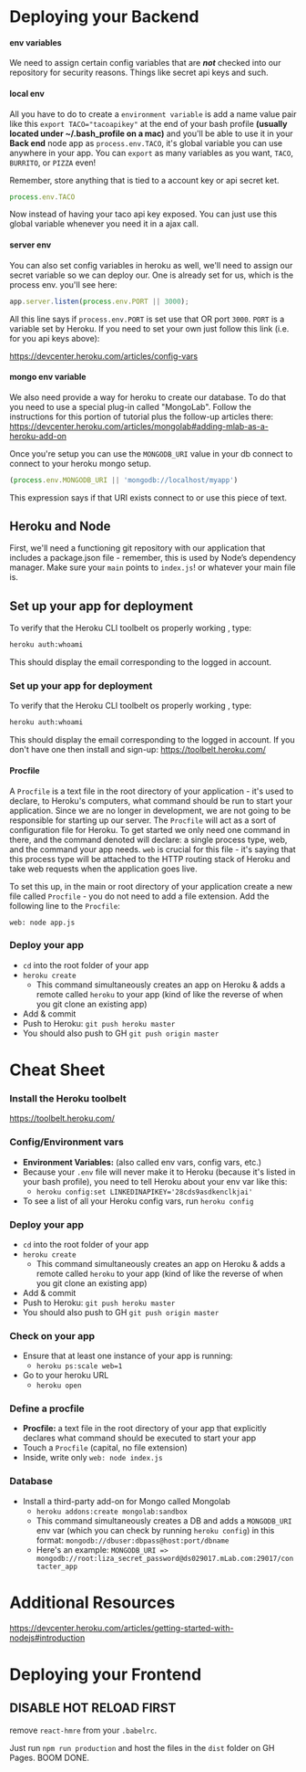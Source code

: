 # Deploying your Backend
#### env variables

We need to assign certain config variables that are ***not*** checked into our repository for security reasons. Things like secret api keys and such.

#### local env

All you have to do to create a `environment variable` is add a name value pair like this `export TACO="tacoapikey"` at the end of your bash profile **(usually located under ~/.bash_profile on a mac)** and you'll be able to use it in your **Back end** node app as `process.env.TACO`, it's global variable you can use anywhere in your app. You can `export` as many variables as you want, `TACO`, `BURRITO`, or `PIZZA` even!

Remember, store anything that is tied to a account key or api secret ket.

```js
process.env.TACO
```
Now instead of having your taco api key exposed. You can just use this global variable whenever you need it in a ajax call.

#### server env

You can also set config variables in heroku as well, we'll need to assign our secret variable so we can deploy our. One is already set for us, which is the process env. you'll see here:

```js
app.server.listen(process.env.PORT || 3000);
```

All this line says if `process.env.PORT` is set use that OR
port `3000`. `PORT` is a variable set by Heroku. If you need to set your own just follow this link (i.e. for you api keys above):

https://devcenter.heroku.com/articles/config-vars

#### mongo env variable

We also need provide a way for heroku to create our database. To do that you need to use a special plug-in called "MongoLab". Follow the instructions for this portion of tutorial plus the follow-up articles there: https://devcenter.heroku.com/articles/mongolab#adding-mlab-as-a-heroku-add-on

Once you're setup you can use the `MONGODB_URI` value in your db connect to connect to your heroku mongo setup.

```javascript
(process.env.MONGODB_URI || 'mongodb://localhost/myapp')
```
This expression says if that URI exists connect to or use this piece of text.

## Heroku and Node

First, we'll need a functioning git repository with our application that includes a package.json file - remember, this is used by Node’s dependency manager. Make sure your `main` points to `index.js`! or whatever your main file is.

## Set up your app for deployment

To verify that the Heroku CLI toolbelt os properly working , type:

```bash
heroku auth:whoami
```

This should display the email corresponding to the logged in account.


### Set up your app for deployment

To verify that the Heroku CLI toolbelt os properly working , type:

```bash
heroku auth:whoami
```

This should display the email corresponding to the logged in account.
If you don't have one then install and sign-up: https://toolbelt.heroku.com/

#### Procfile

A `Procfile` is a text file in the root directory of your application - it's used to declare, to Heroku's computers, what command should be run to start your application. Since we are no longer in development, we are not going to be responsible for starting up our server. The `Procfile` will act as a sort of configuration file for Heroku.  To get started we only need one command in there, and the command denoted will declare: a single process type, web, and the command your app needs. `web` is crucial for this file - it's saying that this process type will be attached to the HTTP routing stack of Heroku and take web requests when the application goes live.

To set this up, in the main or root directory of your application create a new file called `Procfile` - you do not need to add a file extension. Add the following line to the `Procfile`:

```
web: node app.js
```

### Deploy your app
- `cd` into the root folder of your app
- `heroku create`
  - This command simultaneously creates an app on Heroku & adds a remote called `heroku` to your app (kind of like the reverse of when you git clone an existing app)
- Add & commit
- Push to Heroku: `git push heroku master`
- You should also push to GH `git push origin master`

# Cheat Sheet

### Install the Heroku toolbelt
https://toolbelt.heroku.com/


### Config/Environment vars
- **Environment Variables:** (also called env vars, config vars, etc.)
- Because your `.env` file will never make it to Heroku (because it's listed in your bash profile), you need to tell Heroku about your env var like this:
  - `heroku config:set LINKEDINAPIKEY='28cds9asdkenclkjai'`
- To see a list of all your Heroku config vars, run `heroku config`

### Deploy your app
- `cd` into the root folder of your app
- `heroku create`
  - This command simultaneously creates an app on Heroku & adds a remote called `heroku` to your app (kind of like the reverse of when you git clone an existing app)
- Add & commit
- Push to Heroku: `git push heroku master`
- You should also push to GH `git push origin master`

### Check on your app
- Ensure that at least one instance of your app is running:
  - `heroku ps:scale web=1`
- Go to your heroku URL
  - `heroku open`

### Define a procfile
  - **Procfile:** a text file in the root directory of your app that explicitly declares what command should be executed to start your app
  - Touch a `Procfile` (capital, no file extension)
  - Inside, write only `web: node index.js`

### Database
  - Install a third-party add-on for Mongo called Mongolab  
    - `heroku addons:create mongolab:sandbox`
    - This command simultaneously creates a DB and adds a `MONGODB_URI` env var (which you can check by running `heroku config`) in this format: `mongodb://dbuser:dbpass@host:port/dbname`
    - Here's an example: `MONGODB_URI => mongodb://root:liza_secret_password@ds029017.mLab.com:29017/contacter_app`


# Additional Resources
https://devcenter.heroku.com/articles/getting-started-with-nodejs#introduction

# Deploying your Frontend

## DISABLE HOT RELOAD FIRST
remove `react-hmre` from your `.babelrc`.

Just run `npm run production` and host the files in the `dist` folder
on GH Pages. BOOM DONE.
